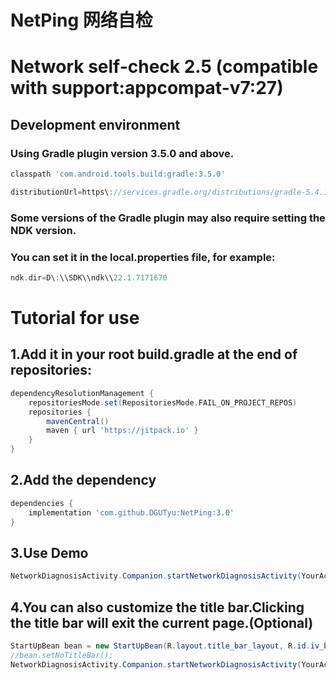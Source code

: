 # NetPing 网络自检
# Network self-check 2.5 (compatible with support:appcompat-v7:27)
## Development environment
### Using Gradle plugin version 3.5.0 and above.
```groovy
classpath 'com.android.tools.build:gradle:3.5.0'
```
```groovy
distributionUrl=https\://services.gradle.org/distributions/gradle-5.4.1-all.zip
```
### Some versions of the Gradle plugin may also require setting the NDK version.
### You can set it in the local.properties file, for example:
```groovy
ndk.dir=D\:\\SDK\\ndk\\22.1.7171670
```

# Tutorial for use
## 1.Add it in your root build.gradle at the end of repositories:
```groovy
dependencyResolutionManagement {
    repositoriesMode.set(RepositoriesMode.FAIL_ON_PROJECT_REPOS)
    repositories {
        mavenCentral()
        maven { url 'https://jitpack.io' }
    }
}
```
## 2.Add the dependency
```groovy
dependencies {
    implementation 'com.github.DGUTyu:NetPing:3.0'
}
```
## 3.Use Demo
```java
NetworkDiagnosisActivity.Companion.startNetworkDiagnosisActivity(YourActivity.this, "https://www.baidu.com");
```
## 4.You can also customize the title bar.Clicking the title bar will exit the current page.(Optional)
```java
StartUpBean bean = new StartUpBean(R.layout.title_bar_layout, R.id.iv_back);
//bean.setNoTitleBar();
NetworkDiagnosisActivity.Companion.startNetworkDiagnosisActivity(YourActivity.this, "https://www.baidu.com", bean);
```